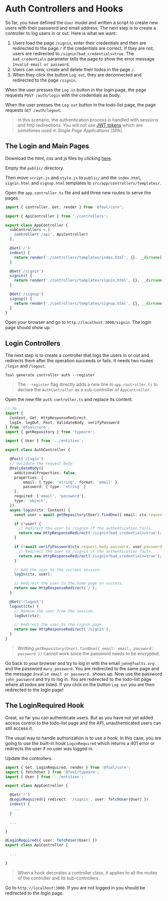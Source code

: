 # Auth Controllers and Hooks

So far, you have defined the `User` model and written a script to create new users with their password and email address. The next step is to create a controller to log users in or out. Here is what we want:

1. Users load the page `/signin`, enter their credentials and then are redirected to the page `/` if the credentials are correct. If they are not, users are redirected to `/signin?bad_credentials=true`. The `bad_credentials` parameter tells the page to show the error message `Invalid email or password`.
1. Users can view, create and delete their todos in the page `/`.
1. When they click the button `Log out`, they are deconnected and redirected to the page `/signin`.

When the user presses the `Log in` button in the login page, the page requests `POST /auth/login` with the credentials as body.

When the user presses the `Log out` button in the todo-list page, the page requests `GET /auth/logout`.

> In this scenario, the authentication process is handled with sessions and http redirections. You will not use [JWT tokens](https://en.wikipedia.org/wiki/JSON_Web_Token#Use) which are sometimes used in *Single Page Applications* (SPA).

## The Login and Main Pages

Download the html, css and js files by clicking [here](https://foalts.org/multi-user-todo-list.zip).

Empty the `public/` directory.

Then move `script.js` and `style.js` to `public/` and the `index.html`, `signin.html` and `signup.html` templates to `src/app/controllers/templates/`.

Open the `app.controller.ts` file and add three new routes to serve the pages.

```typescript
import { controller, Get, render } from '@foal/core';

import { ApiController } from './controllers';

export class AppController {
  subControllers = [
    controller('/api', ApiController)
  ];

  @Get('/')
  index() {
    return render('./controllers/templates/index.html', {}, __dirname);
  }

  @Get('/signin')
  signin() {
    return render('./controllers/templates/signin.html', {}, __dirname);
  }

  @Get('/signup')
  signup() {
    return render('./controllers/templates/signup.html', {}, __dirname);
  }
}

```

Open your browser and go to `http://localhost:3000/signin`. The login page should show up.

## Login Controllers

The next step is to create a controller that logs the users in or out and redirects them after the operation succeeds or fails. It needs two routes `/login` and `/logout`.

```
foal generate controller auth --register
```

> The `--register` flag directly adds a new line in `app.controller.ts` to declare the `AuthController` as a sub-controller of `AppController`.

Open the new file `auth.controller.ts` and replace its content.

```typescript
// 3p
import {
  Context, Get, HttpResponseRedirect,
  logIn, logOut, Post, ValidateBody, verifyPassword
} from '@foal/core';
import { getRepository } from 'typeorm';

import { User } from '../entities';

export class AuthController {

  @Post('/login')
  // Validate the request body.
  @ValidateBody({
    additionalProperties: false,
    properties: {
        email: { type: 'string', format: 'email' },
        password: { type: 'string' }
    },
    required: ['email', 'password'],
    type: 'object',
  })
  async login(ctx: Context) {
    const user = await getRepository(User).findOne({ email: ctx.request.body.email });

    if (!user) {
      // Redirect the user to /signin if the authentication fails.
      return new HttpResponseRedirect('/signin?bad_credentials=true');
    }

    if (!await verifyPassword(ctx.request.body.password, user.password)) {
      // Redirect the user to /signin if the authentication fails.
      return new HttpResponseRedirect('/signin?bad_credentials=true');
    }

    // Add the user to the current session.
    logIn(ctx, user);

    // Redirect the user to the home page on success.
    return new HttpResponseRedirect('/');
  }

  @Get('/logout')
  logout(ctx) {
    // Remove the user from the session.
    logOut(ctx);

    // Redirect the user to the signin page.
    return new HttpResponseRedirect('/signin');
  }
}

```

> Writting `getRepository(User).findOne({ email: email, password: password })` cannot work since the password needs to be encrypted.

Go back to your browser and try to log in with the email `john@foalts.org` and the password `mary_password`. You are redirected to the same page and the message `Invalid email or password.` shows up. Now use the password `john_password` and try to log in. You are redirected to the todo-list page where all todos are listed. If you click on the button `Log out` you are then redirected to the login page!

## The LoginRequired Hook

Great, so far you can authenticate users. But as you have not yet added access control to the todo-list page and the API, unauthenticated users can still access it.

The usual way to handle authorization is to use a *hook*. In this case, you are going to use the built-in hook `LoginRequired` which returns a 401 error or redirects the user if no user was logged in. 

Update the controllers.

```typescript
import { Get, LoginRequired, render } from '@foal/core';
import { fetchUser } from '@foal/typeorm';
import { User } from '../entities';

export class AppController {

  @Get('/')
  @LoginRequired({ redirect: '/signin', user: fetchUser(User) })
  index() {
    ...
  }

  ...

}
```

```typescript
@LoginRequired({ user: fetchUser(User) })
export class ApiController {

  ...

}
```

> When a hook decorates a controller class, it applies to all the routes of the controller and its sub-controllers.

Go to `http://localhost:3000`. If you are not logged in you should be redirected to the login page.
